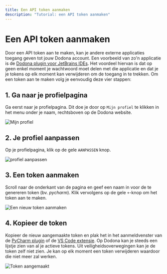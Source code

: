 ```yaml
---
title: Een API token aanmaken
description: "Tutorial: een API token aanmaken"
---
```

# Een API token aanmaken

Door een API token aan te maken, kan je andere externe applicaties toegang geven tot jouw Dodona account. Een voorbeeld van zo'n applicatie is de [Dodona plugin voor JetBrains IDEs](https://plugins.jetbrains.com/plugin/11166-dodona). Het voordeel hiervan is dat op geen enkel moment je wachtwoord moet delen met die applicatie en dat je je tokens op elk moment kan verwijderen om de toegang in te trekken. Om een token aan te maken volg je eenvoudig deze vier stappen:

## 1. Ga naar je profielpagina

Ga eerst naar je profielpagina. Dit doe je door op `Mijn profiel` te klikken in het menu onder je naam, rechtsboven op de Dodona website.

![Mijn profiel](./my-profile-nl.png)

## 2. Je profiel aanpassen

Op je profielpagina, klik op de gele `AANPASSEN` knop.

![profiel aanpassen](./edit-nl.png)

## 3. Een token aanmaken

Scroll naar de onderkant van de pagina en geef een naam in voor de te genereren token (bv. _pycharm_). Klik vervolgens op de gele `+`-knop om het token aan te maken.

![Een nieuw token aanmaken](./create-new-token-nl.png)

## 4. Kopieer de token

Kopieer de nieuw aangemaakte token en plak het in het aanmeldvenster van de [PyCharm plugin](../pycharm-plugin/README.md) of de [VS Code extensie](../vs-code-extension/README.md). Op Dodona kan je steeds een lijstje zien van al je actieve tokens. Uit veiligheidsoverwegingen kan je de token zelf niet zien. Je kan op elk moment een token verwijderen waardoor die niet meer zal werken.

![Token aangemaakt](./token-generated-nl.png)